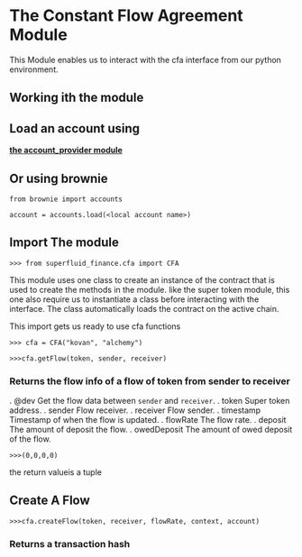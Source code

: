 # **The Constant Flow Agreement Module**

This Module enables us to interact with the cfa interface from our python environment.

## **Working ith the module**

## Load an account using 
[**the account_provider module**](/ACOUNT.md)

## Or using brownie
```
from brownie import accounts
```
```
account = accounts.load(<local account name>)
```

## Import The module
```
>>> from superfluid_finance.cfa import CFA 
```
This module uses one class to create an instance of the contract that is used to create the methods in the module. like the super token module, this one also require us to instantiate a class before interacting with the interface. The class automatically loads the contract on the active chain.

This import gets us ready to use cfa functions

```
>>> cfa = CFA("kovan", "alchemy")
```

```
>>>cfa.getFlow(token, sender, receiver)
```
### Returns the flow info of a flow of token from sender to receiver

 . @dev Get the flow data between `sender` and `receiver`.
 . token Super token address.
 . sender Flow receiver.
 . receiver Flow sender.
 . timestamp Timestamp of when the flow is updated.
 . flowRate The flow rate.
 . deposit The amount of deposit the flow.
 . owedDeposit The amount of owed deposit of the flow.

```
>>>(0,0,0,0)
```
the return valueis a tuple
## **Create A Flow**

```
>>>cfa.createFlow(token, receiver, flowRate, context, account)
```
### Returns a transaction hash